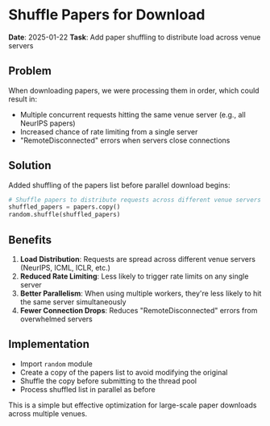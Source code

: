 # Shuffle Papers for Download

**Date**: 2025-01-22
**Task**: Add paper shuffling to distribute load across venue servers

## Problem

When downloading papers, we were processing them in order, which could result in:
- Multiple concurrent requests hitting the same venue server (e.g., all NeurIPS papers)
- Increased chance of rate limiting from a single server
- "RemoteDisconnected" errors when servers close connections

## Solution

Added shuffling of the papers list before parallel download begins:
```python
# Shuffle papers to distribute requests across different venue servers
shuffled_papers = papers.copy()
random.shuffle(shuffled_papers)
```

## Benefits

1. **Load Distribution**: Requests are spread across different venue servers (NeurIPS, ICML, ICLR, etc.)
2. **Reduced Rate Limiting**: Less likely to trigger rate limits on any single server
3. **Better Parallelism**: When using multiple workers, they're less likely to hit the same server simultaneously
4. **Fewer Connection Drops**: Reduces "RemoteDisconnected" errors from overwhelmed servers

## Implementation

- Import `random` module
- Create a copy of the papers list to avoid modifying the original
- Shuffle the copy before submitting to the thread pool
- Process shuffled list in parallel as before

This is a simple but effective optimization for large-scale paper downloads across multiple venues.
